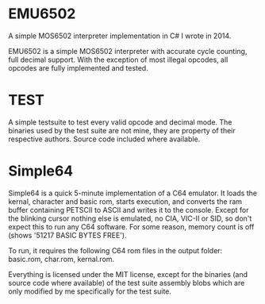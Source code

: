 # EMU6502
A simple MOS6502 interpreter implementation in C# I wrote in 2014.

EMU6502 is a simple MOS6502 interpreter with accurate cycle counting, full decimal support. With the exception of most illegal opcodes, all opcodes are fully implemented and tested.

# TEST
A simple testsuite to test every valid opcode and decimal mode.
The binaries used by the test suite are not mine, they are property of their respective authors. Source code included where available.

# Simple64
Simple64 is a quick 5-minute implementation of a C64 emulator. It loads the kernal, character and basic rom, starts execution, and converts the ram buffer containing PETSCII to ASCII and writes it to the console. Except for the blinking cursor nothing else is emulated, no CIA, VIC-II or SID, so don't expect this to run any C64 software.
For some reason, memory count is off (shows '51217 BASIC BYTES FREE').

To run, it requires the following C64 rom files in the output folder: basic.rom, char.rom, kernal.rom.

Everything is licensed under the MIT license, except for the binaries (and source code where available) of the test suite assembly blobs which are only modified by me specifically for the test suite.
